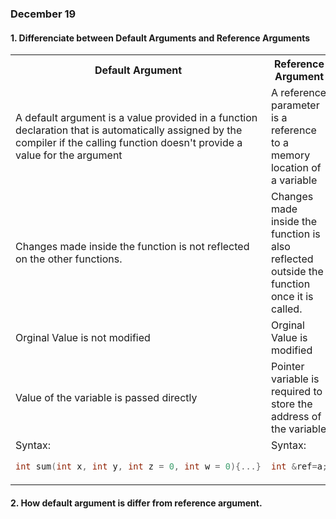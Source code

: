 ### December 19


#### 1. Differenciate between Default Arguments and Reference Arguments

<table width="100%">
<tr>
<th width="50%">Default Argument</th><th width="50%">Reference Argument</th></tr>
<tr>
<td width="50%"> A default argument is a value provided in a function declaration that is automatically assigned by the compiler if the calling function doesn't provide a value for the argument </td>
<td width="50%"> A reference parameter is a reference to a memory location of a variable </td>
</tr>
<tr>
<td width="50%"> Changes made inside the function is not reflected on the other functions.</td>
<td width="50%">Changes made inside the function is also reflected outside the function once it is called.</td>
</tr>
<tr>
<td width="50%">Orginal Value is not modified</td>
<td width="50%">Orginal Value is modified</td>
</tr>
<tr>
<td width="50%">Value of the variable is passed directly</td>
<td width="50%">Pointer variable is required to store the address of the variable</td>
</tr>
<tr>
<td width="50%">
Syntax:

```cpp
int sum(int x, int y, int z = 0, int w = 0){...}
```
</td>
<td width="50%">
Syntax:

```cpp
int &ref=a;
```
</td>
</tr>
</table>

#### 2. How default argument is differ from reference argument.





